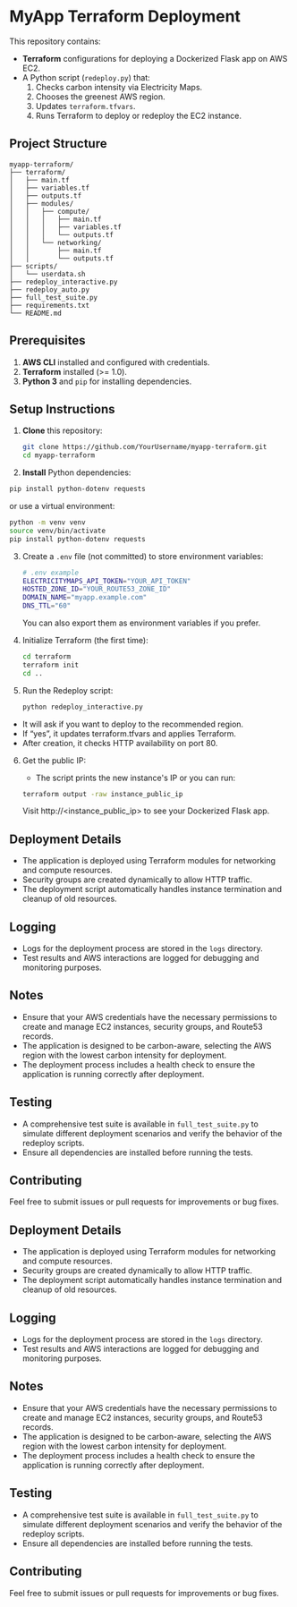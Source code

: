 # MyApp Terraform Deployment

This repository contains:

- **Terraform** configurations for deploying a Dockerized Flask app on AWS EC2.
- A Python script (`redeploy.py`) that:
  1. Checks carbon intensity via Electricity Maps.
  2. Chooses the greenest AWS region.
  3. Updates `terraform.tfvars`.
  4. Runs Terraform to deploy or redeploy the EC2 instance.

## Project Structure

```
myapp-terraform/
├── terraform/
│   ├── main.tf
│   ├── variables.tf
│   ├── outputs.tf
│   ├── modules/
│   │   ├── compute/
│   │   │   ├── main.tf
│   │   │   ├── variables.tf
│   │   │   └── outputs.tf
│   │   └── networking/
│   │       ├── main.tf
│   │       └── outputs.tf
├── scripts/
│   └── userdata.sh
├── redeploy_interactive.py
├── redeploy_auto.py
├── full_test_suite.py
├── requirements.txt
└── README.md
```

## Prerequisites

1. **AWS CLI** installed and configured with credentials.
2. **Terraform** installed (>= 1.0).
3. **Python 3** and `pip` for installing dependencies.

## Setup Instructions

1. **Clone** this repository:

   ```bash
   git clone https://github.com/YourUsername/myapp-terraform.git
   cd myapp-terraform
   ```

2. **Install** Python dependencies:

```bash
pip install python-dotenv requests
```

   or use a virtual environment:

```bash
python -m venv venv
source venv/bin/activate
pip install python-dotenv requests
```

3. Create a `.env` file (not committed) to store environment variables:

   ```bash
   # .env example
   ELECTRICITYMAPS_API_TOKEN="YOUR_API_TOKEN"
   HOSTED_ZONE_ID="YOUR_ROUTE53_ZONE_ID"
   DOMAIN_NAME="myapp.example.com"
   DNS_TTL="60"
   ```

   You can also export them as environment variables if you prefer.

4. Initialize Terraform (the first time):

   ```bash
   cd terraform
   terraform init
   cd ..
   ```

5. Run the Redeploy script:

   ```bash
   python redeploy_interactive.py
   ```

- It will ask if you want to deploy to the recommended region.
- If “yes”, it updates terraform.tfvars and applies Terraform.
- After creation, it checks HTTP availability on port 80.

6. Get the public IP:

   - The script prints the new instance's IP or you can run:

   ```bash
   terraform output -raw instance_public_ip
   ```

   Visit http://<instance_public_ip> to see your Dockerized Flask app.

## Deployment Details

- The application is deployed using Terraform modules for networking and compute resources.
- Security groups are created dynamically to allow HTTP traffic.
- The deployment script automatically handles instance termination and cleanup of old resources.

## Logging

- Logs for the deployment process are stored in the `logs` directory.
- Test results and AWS interactions are logged for debugging and monitoring purposes.

## Notes

- Ensure that your AWS credentials have the necessary permissions to create and manage EC2 instances, security groups, and Route53 records.
- The application is designed to be carbon-aware, selecting the AWS region with the lowest carbon intensity for deployment.
- The deployment process includes a health check to ensure the application is running correctly after deployment.

## Testing

- A comprehensive test suite is available in `full_test_suite.py` to simulate different deployment scenarios and verify the behavior of the redeploy scripts.
- Ensure all dependencies are installed before running the tests.

## Contributing

Feel free to submit issues or pull requests for improvements or bug fixes.

## Deployment Details

- The application is deployed using Terraform modules for networking and compute resources.
- Security groups are created dynamically to allow HTTP traffic.
- The deployment script automatically handles instance termination and cleanup of old resources.

## Logging

- Logs for the deployment process are stored in the `logs` directory.
- Test results and AWS interactions are logged for debugging and monitoring purposes.

## Notes

- Ensure that your AWS credentials have the necessary permissions to create and manage EC2 instances, security groups, and Route53 records.
- The application is designed to be carbon-aware, selecting the AWS region with the lowest carbon intensity for deployment.
- The deployment process includes a health check to ensure the application is running correctly after deployment.

## Testing

- A comprehensive test suite is available in `full_test_suite.py` to simulate different deployment scenarios and verify the behavior of the redeploy scripts.
- Ensure all dependencies are installed before running the tests.

## Contributing

Feel free to submit issues or pull requests for improvements or bug fixes.